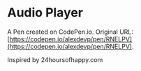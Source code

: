 # Audio Player

A Pen created on CodePen.io. Original URL: [https://codepen.io/alexdevp/pen/RNELPV](https://codepen.io/alexdevp/pen/RNELPV).

Inspired by 24hoursofhappy.com
